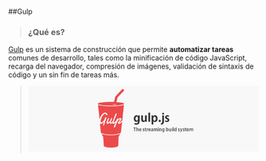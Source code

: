 ##Gulp
> ### ¿Qué es?
[Gulp](www.gulpjs.com) es un sistema de construcción que permite **automatizar tareas** comunes de desarrollo, tales como la minificación de código JavaScript, recarga del navegador, compresión de imágenes, validación de sintaxis de código y un sin fin de tareas más.

>![](../../imagenes/gulp/gulp-logo.png)
